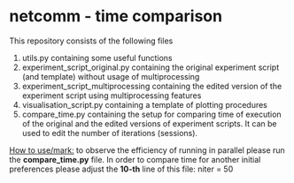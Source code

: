 # netcomm - time comparison
This repository consists of the following files

 1. utils.py containing some useful functions
 2. experiment_script_original.py containing the original experiment script (and template) without usage of multiprocessing
 3. experiment_script_multiprocessing containing the edited version of the experiment script using multiprocessing features
 4. visualisation_script.py containing a template of plotting procedures
 5. compare_time.py containing the setup for comparing time of execution of the original and the edited versions of experiment scripts. It can be used to edit the number of iterations (sessions).

<u>How to use/mark:</u> to observe the efficiency of running in parallel please run the <b>compare_time.py</b> file. In order to compare time for another initial preferences please adjust the <b>10-th</b> line of this file: niter = 50


